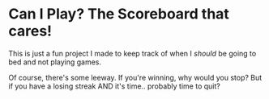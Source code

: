 Can I Play? The Scoreboard that cares!
======================================

This is just a fun project I made to keep track of when I *should* be going to bed and not playing games.

Of course, there's some leeway. If you're winning, why would you stop? But if you have a losing streak AND it's time.. probably time to quit?
